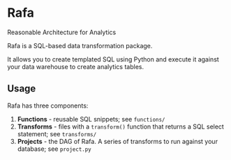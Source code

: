 # Rafa
Reasonable Architecture for Analytics

Rafa is a SQL-based data transformation package.

It allows you to create templated SQL using Python and execute it against your data warehouse to create analytics tables. 

## Usage
Rafa has three components:
1. **Functions** - reusable SQL snippets; see `functions/`
2. **Transforms** - files with a `transform()` function that returns a SQL select statement; see `transforms/`
3. **Projects** - the DAG of Rafa. A series of transforms to run against your database; see `project.py`
